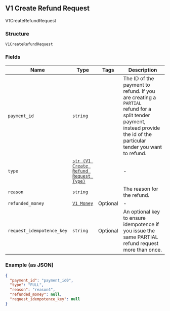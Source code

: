 ## V1 Create Refund Request

V1CreateRefundRequest

### Structure

`V1CreateRefundRequest`

### Fields

| Name | Type | Tags | Description |
|  --- | --- | --- | --- |
| `payment_id` | `string` |  | The ID of the payment to refund. If you are creating a `PARTIAL`<br>refund for a split tender payment, instead provide the id of the<br>particular tender you want to refund. |
| `type` | [`str (V1 Create Refund Request Type)`]($m/V1CreateRefundRequestType) |  | - |
| `reason` | `string` |  | The reason for the refund. |
| `refunded_money` | [`V1 Money`]($m/V1Money) | Optional | - |
| `request_idempotence_key` | `string` | Optional | An optional key to ensure idempotence if you issue the same PARTIAL refund request more than once. |

### Example (as JSON)

```json
{
  "payment_id": "payment_id0",
  "type": "FULL",
  "reason": "reason4",
  "refunded_money": null,
  "request_idempotence_key": null
}
```

